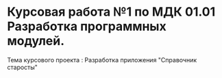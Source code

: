 # Курсовая работа №1 по МДК 01.01 Разработка программных модулей.
Тема курсового проекта : Разработка приложения "Справочник старосты"
